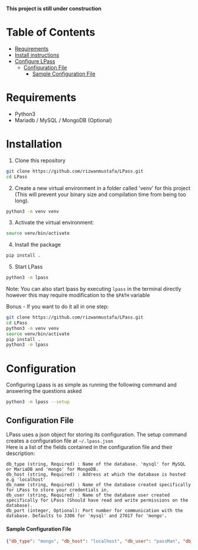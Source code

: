 **This project is still under construction**
# Table of Contents
- [Requirements](#requirements)
- [Install instructions](#install-instructions)
- [Configure LPass](#configure-lpass)
  * [Configuration File](#configuration-file)
      - [Sample Configuration File](#sample-configuration-file)

# Requirements
- Python3 
- Mariadb / MySQL / MongoDB (Optional)

# Installation

1. Clone this repository
```bash
git clone https://github.com/rizwanmustafa/LPass.git
cd LPass
```


2. Create a new virtual environment in a folder called 'venv' for this project (This will prevent your binary size and compilation time from being too long).
```bash
python3 -m venv venv
```

3. Activate the virtual environment:
```bash
source venv/bin/activate
```

4. Install the package
```bash
pip install .
```

5. Start LPass
```bash
python3 -m lpass
```
Note: You can also start lpass by executing `lpass` in the terminal directly however this may require modification to the `$PATH` variable


Bonus - If you want to do it all in one step:
```bash
git clone https://github.com/rizwanmustafa/LPass.git
cd LPass
python3 -m venv venv
source venv/bin/activate
pip install .
python3 -m lpass
```

# Configuration

Configuring Lpass is as simple as running the following command and answering the questions asked

```bash
python3 -m lpass --setup
```

## Configuration File
LPass uses a json object for storing its configuration. The setup command creates a configuration file at `~/.lpass.json`  
Here is a list of the fields contained in the configuration file and their description:
```
db_type (string, Required) : Name of the database. 'mysql' for MySQL or MariaDB and 'mongo' for MongoDB.
db_host (string, Required) : Address at which the database is hosted e.g 'localhost'
db_name (string, Required) : Name of the database created specifically for LPass to store your credentials in.
db_user (string, Required) : Name of the database user created specifically for LPass (Should have read and write permissions on the database).
db_port (integer, Optional): Port number for communication with the database. Defaults to 3306 for 'mysql' and 27017 for 'mongo'.
```

#### Sample Configuration File

```json
{"db_type": "mongo", "db_host": "localhost", "db_user": "passMan", "db_name": "lpass", "db_port": 7000}
```
